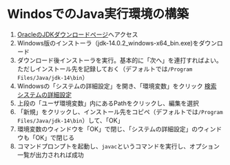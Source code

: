 # WindosでのJava実行環境の構築

1. [OracleのJDKダウンロードページ](https://www.oracle.com/jp/java/technologies/javase/jdk14-archive-downloads.html)へアクセス  
2. Windows版のインストーラ（jdk-14.0.2_windows-x64_bin.exe)をダウンロード  
3. ダウンロード後インストーラを実行。基本的に「次へ」を連打すればよい。ただしインストール先を記録しておく（デフォルトでは`/Program Files/Java/jdk-14\bin`）
4. Windowsの「システムの詳細設定」を開き、「環境変数」をクリック
[検索](./misc/searching.png)
[システムの詳細設定](./misc/system_details.png)
5. 上段の「ユーザ環境変数」内にあるPathをクリックし、編集を選択
6. 「新規」をクリックし、インストール先をコピペ（デフォルトでは`/Program Files/Java/jdk-14\bin`）して、「OK」
7. 環境変数のウィンドウを「OK」で閉じ、「システムの詳細設定」のウィンドウも「OK」で閉じる
8. コマンドプロンプトを起動し、`javac`というコマンドを実行し、オプション一覧が出力されれば成功
